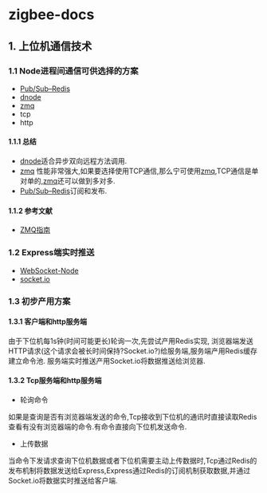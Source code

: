 # zigbee-docs


## 1. 上位机通信技术

### 1.1 Node进程间通信可供选择的方案

- [Pub/Sub–Redis](http://redis.io/topics/pubsub)
- [dnode](https://github.com/substack/dnode)
- [zmq](https://github.com/JustinTulloss/zeromq.node)
- tcp
- http

#### 1.1.1 总结
- [dnode](https://github.com/substack/dnode)适合异步双向远程方法调用.
- [zmq](https://github.com/JustinTulloss/zeromq.node)
性能非常强大,如果要选择使用TCP通信,那么宁可使用[zmq](https://github.com/JustinTulloss/zeromq.node),TCP通信是单对单的,[zmq](https://github.com/JustinTulloss/zeromq.node)还可以做到多对多.
- [Pub/Sub–Redis](http://redis.io/topics/pubsub)订阅和发布.




#### 1.1.2 参考文献
- [ZMQ指南](https://github.com/anjuke/zguide-cn)


### 1.2 Express端实时推送
- [WebSocket-Node](https://github.com/theturtle32/WebSocket-Node)
- [socket.io](https://github.com/socketio/socket.io)



### 1.3 初步产用方案

#### 1.3.1 客户端和http服务端

由于下位机每1s钟(时间可能更长)轮询一次,先尝试产用Redis实现, 浏览器端发送HTTP请求(这个请求会被长时间保持?Socket.io?)给服务端,服务端产用Redis缓存建立命令池. 服务端实时推送产用Socket.io将数据推送给浏览器.

#### 1.3.2 Tcp服务端和http服务端

- 轮询命令

如果是查询是否有浏览器端发送的命令,Tcp接收到下位机的通讯时直接读取Redis查看有没有浏览器端的命令.有命令直接向下位机发送命令.

- 上传数据

当命令下发请求查询下位机数据或者下位机需要主动上传数据时,Tcp通过Redis的发布机制将数据发送给Express,Express通过Redis的订阅机制获取数据,并通过Socket.io将数据实时推送给客户端.

